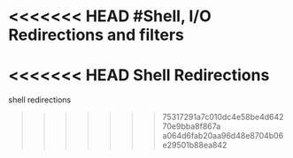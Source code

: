 <<<<<<< HEAD
#Shell, I/O Redirections and filters
=======
<<<<<<< HEAD
Shell Redirections
=======
shell redirections
>>>>>>> 75317291a7c010dc4e58be4d64270e9bba8f867a
>>>>>>> a064d6fab20aa96d48e8704b06e29501b88ea842
